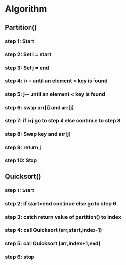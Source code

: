 # Algorithm

## Partition() 
 ### step 1: Start
 ### step 2: Set i = start
 ### step 3: Set j = end 
 ### step 4: i++ until an element > key is found 
 ### step 5: j-- until an element < key is found 
 ### step 6: swap arr[i] and arr[j] 
### step 7: if i<j go to step 4 else continue to step 8
### step 8: Swap key and arr[j]
### step 9: return j
### step 10: Stop
## Quicksort()
### step 1: Start
### step 2: if start<end continue else go to step 6
### step 3: catch return value of partition() to index
### step 4: call Quicksort (arr,start,index-1)
### step 5: call Quicksort (arr,index+1,end)
### step 6: stop